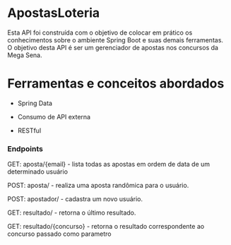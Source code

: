 # ApostasLoteria

Esta API foi construída com o objetivo de colocar em prático os conhecimentos sobre o ambiente Spring Boot e suas demais ferramentas. <br>
O objetivo desta API é ser um gerenciador de apostas nos concursos da Mega Sena.

# Ferramentas e conceitos abordados

* Spring Data

* Consumo de API externa

* RESTful

### Endpoints

GET: aposta/{email} - lista todas as apostas em ordem de data de um determinado usuário

POST: aposta/ - realiza uma aposta randômica para o usuário.

POST: apostador/ - cadastra um novo usuário.

GET: resultado/ - retorna o último resultado.

GET: resultado/{concurso} - retorna o resultado correspondente ao concurso passado como parametro

